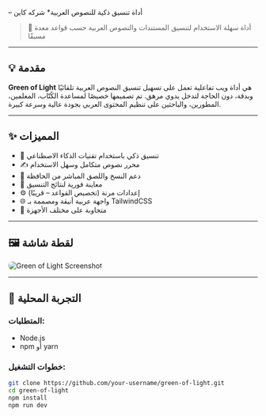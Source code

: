  – أداة تنسيق ذكية للنصوص العربية* شركه كاين 

> 🧠 أداة سهلة الاستخدام لتنسيق المستندات والنصوص العربية حسب قواعد معدة مسبقًا

---

## 💡 مقدمة

**Green of Light** هي أداة ويب تفاعلية تعمل على تسهيل تنسيق النصوص العربية تلقائيًا وبدقة، دون الحاجة لتدخل يدوي مرهق. تم تصميمها خصيصًا لمساعدة الكُتّاب، المعلمين، المطورين، والباحثين على تنظيم المحتوى العربي بجودة عالية وسرعة كبيرة.

---

## ✨ المميزات

- 🧠 تنسيق ذكي باستخدام تقنيات الذكاء الاصطناعي
- ✍️ محرر نصوص متكامل وسهل الاستخدام
- 🔁 دعم النسخ واللصق المباشر من الحافظة
- 👀 معاينة فورية لنتائج التنسيق
- ⚙️ إعدادات مرنة (تخصيص القواعد – قريبًا)
- 🌐 واجهة عربية أنيقة ومصممة بـ TailwindCSS
- 📱 متجاوبة على مختلف الأجهزة

---

## 🖼️ لقطة شاشة

<img src="./assets/screenshot.png" alt="Green of Light Screenshot" style="border-radius: 8px; max-width: 100%;"/>

---

## 🚀 التجربة المحلية

### المتطلبات:
- Node.js
- npm أو yarn

### خطوات التشغيل:

```bash
git clone https://github.com/your-username/green-of-light.git
cd green-of-light
npm install
npm run dev
